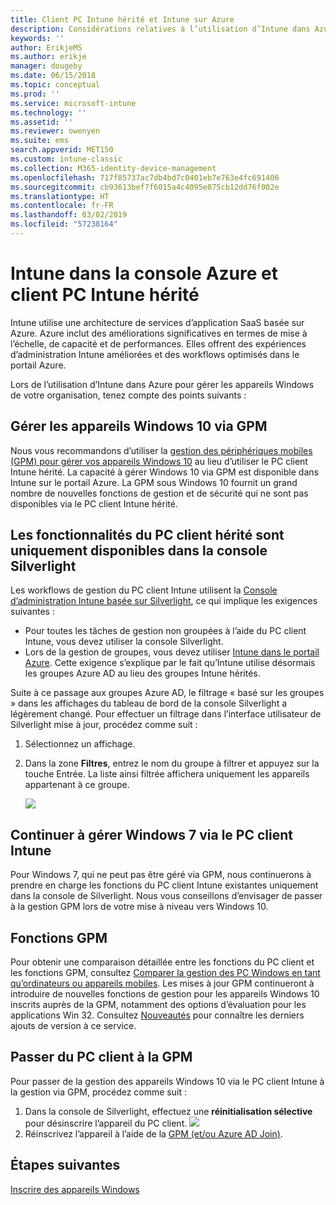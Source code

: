 ```yaml
---
title: Client PC Intune hérité et Intune sur Azure
description: Considérations relatives à l’utilisation d’Intune dans Azure pour gérer les appareils Windows de votre organisation.
keywords: ''
author: ErikjeMS
ms.author: erikje
manager: dougeby
ms.date: 06/15/2018
ms.topic: conceptual
ms.prod: ''
ms.service: microsoft-intune
ms.technology: ''
ms.assetid: ''
ms.reviewer: owenyen
ms.suite: ems
search.appverid: MET150
ms.custom: intune-classic
ms.collection: M365-identity-device-management
ms.openlocfilehash: 717f85737ac7db4bd7c0401eb7e763e4fc691406
ms.sourcegitcommit: cb93613bef7f6015a4c4095e875cb12dd76f002e
ms.translationtype: HT
ms.contentlocale: fr-FR
ms.lasthandoff: 03/02/2019
ms.locfileid: "57238164"
---
```

# <a name="intune-on-azure-console-and-legacy-intune-pc-client"></a>Intune dans la console Azure et client PC Intune hérité

Intune utilise une architecture de services d’application SaaS basée sur Azure. Azure inclut des améliorations significatives en termes de mise à l’échelle, de capacité et de performances. Elles offrent des expériences d’administration Intune améliorées et des workflows optimisés dans le portail Azure. 

Lors de l’utilisation d’Intune dans Azure pour gérer les appareils Windows de votre organisation, tenez compte des points suivants :

## <a name="manage-windows-10-devices-by-using-mdm"></a>Gérer les appareils Windows 10 via GPM

Nous vous recommandons d’utiliser la [gestion des périphériques mobiles (GPM) pour gérer vos appareils Windows 10](https://docs.microsoft.com/intune/device-restrictions-windows-10) au lieu d’utiliser le PC client Intune hérité. La capacité à gérer Windows 10 via GPM est disponible dans Intune sur le portail Azure. La GPM sous Windows 10 fournit un grand nombre de nouvelles fonctions de gestion et de sécurité qui ne sont pas disponibles via le PC client Intune hérité.

## <a name="legacy-pc-client-features-are-only-available-in-the-silverlight-console"></a>Les fonctionnalités du PC client hérité sont uniquement disponibles dans la console Silverlight

Les workflows de gestion du PC client Intune utilisent la [Console d’administration Intune basée sur Silverlight](https://manage.microsoft.com/), ce qui implique les exigences suivantes :

- Pour toutes les tâches de gestion non groupées à l’aide du PC client Intune, vous devez utiliser la console Silverlight.
- Lors de la gestion de groupes, vous devez utiliser [Intune dans le portail Azure](https://portal.azure.com/). Cette exigence s’explique par le fait qu’Intune utilise désormais les groupes Azure AD au lieu des groupes Intune hérités. 

Suite à ce passage aux groupes Azure AD, le filtrage « basé sur les groupes » dans les affichages du tableau de bord de la console Silverlight a légèrement changé. Pour effectuer un filtrage dans l’interface utilisateur de Silverlight mise à jour, procédez comme suit :

1. Sélectionnez un affichage.
2. Dans la zone **Filtres**, entrez le nom du groupe à filtrer et appuyez sur la touche Entrée. La liste ainsi filtrée affichera uniquement les appareils appartenant à ce groupe.

   ![](media/intune-legacy-pc-client/image01.png)


## <a name="continue-to-manage-windows-7-by-using-intune-pc-client"></a>Continuer à gérer Windows 7 via le PC client Intune

Pour Windows 7, qui ne peut pas être géré via GPM, nous continuerons à prendre en charge les fonctions du PC client Intune existantes uniquement dans la console de Silverlight. Nous vous conseillons d’envisager de passer à la gestion GPM lors de votre mise à niveau vers Windows 10.

## <a name="mdm-capabilities"></a>Fonctions GPM

Pour obtenir une comparaison détaillée entre les fonctions du PC client et les fonctions GPM, consultez [Comparer la gestion des PC Windows en tant qu’ordinateurs ou appareils mobiles](pc-management-comparison.md). Les mises à jour GPM continueront à introduire de nouvelles fonctions de gestion pour les appareils Windows 10 inscrits auprès de la GPM, notamment des options d’évaluation pour les applications Win 32. Consultez [Nouveautés](https://docs.microsoft.com/intune/whats-new) pour connaître les derniers ajouts de version à ce service.

## <a name="switch-from-pc-client-to-mdm"></a>Passer du PC client à la GPM

Pour passer de la gestion des appareils Windows 10 via le PC client Intune à la gestion via GPM, procédez comme suit :

1. Dans la console de Silverlight, effectuez une **réinitialisation sélective** pour désinscrire l’appareil du PC client.
  ![](media/intune-legacy-pc-client/image02.png)
2. Réinscrivez l’appareil à l’aide de la [GPM (et/ou Azure AD Join)](https://docs.microsoft.com/intune/windows-enroll). 

## <a name="next-steps"></a>Étapes suivantes
[Inscrire des appareils Windows](https://docs.microsoft.com/intune/windows-enroll)

 
